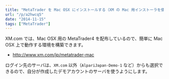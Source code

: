 ```yaml
---
title: "MetaTrader を Mac OSX にインストールする（XM の Mac 用インストーラを使う方法）"
url: "/p/a2hwcq5"
date: "2014-11-15"
tags: ["MetaTrader"]
---
```


XM.com では、Mac OSX 用の MetaTrader4 を配布しているので、簡単に Mac OSX 上で動作する環境を構築できます。

* http://www.xm.com/jp/metatrader-mac

ログイン先のサーバは、`XM.com` 以外（`AlpariJapan-Demo-1` など）からも選択できるので、自分が作成したデモアカウントのサーバを使うようにします。

